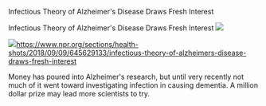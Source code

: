 Infectious Theory of Alzheimer's Disease Draws Fresh Interest

Infectious Theory of Alzheimer's Disease Draws Fresh Interest
![](../_resources/2ba443f43f7f28e1c110cbf9bd9de751.png)

![](../_resources/b8a0764fa0caf472212639665e2df200.png)https://www.npr.org/sections/health-shots/2018/09/09/645629133/infectious-theory-of-alzheimers-disease-draws-fresh-interest

Money has poured into Alzheimer's research, but until very recently not much of it went toward investigating infection in causing dementia. A million dollar prize may lead more scientists to try.